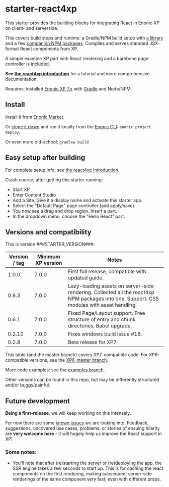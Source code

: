 [//]: <> (starter-react4xp readme: USE THIS FILE TO EDIT THE ROOT's README.md! This will generate the actual README.md and README.adoc with placeholder values inserted. Run gradle task before commit: updateReadme - this should autorun when building. Version placeholders: 0.6.3, 7.0.0, 1.0.0 and 0.2.1. Leave this line in place - and if you edit it, remember to also update it in the search/replace target in build.gradle! )

# starter-react4xp

This starter provides the building blocks for integrating React in Enonic XP on client- and serverside.
 
This covers build steps and runtime: a Gradle/NPM build setup with [a library](https://github.com/enonic/lib-react4xp) and a few [companion NPM packages](https://www.npmjs.com/package/react4xp). Compiles and serves standard JSX-format React components from XP.

A simple example XP part with React rendering and a barebone page controller is included.

**See [the react4xp introduction](https://developer.enonic.com/templates/react4xp)** for a tutorial and more comprehensive documentation.

Requires: installed [Enonic XP 7.x](https://developer.enonic.com/) with [Gradle](https://docs.gradle.org/current/userguide/getting_started.html) and Node/NPM. 

## Install

Install it from [Enonic Market](https://market.enonic.com/vendors/enonic/react4xp-starter). 

Or [clone it down](https://github.com/enonic/starter-react4xp) and run it locally from the [Enonic CLI](https://developer.enonic.com/docs/enonic-cli/master): `enonic project deploy`.

Or even more old-school: `gradlew build`


## Easy setup after building

For complete setup info, see [the react4xp introduction](https://developer.enonic.com/templates/react4xp). 

Crash course, after getting this starter running:

- Start XP
- Enter Content Studio
- Add a Site. Give it a display name and activate this starter app. 
- Select the "Default Page" page controller (and apply/save).
- You now see a drag and drop region. Insert a part.
- In the dropdown menu, choose the "Hello React" part.


## Versions and compatibility

This is version ###STARTER_VERSION###.

| Version / tag    | Minimum XP version | Notes |
| ---------------- | ---------- | --------------|
| 1.0.0            | 7.0.0  | First full release, compatible with updated guide.  |
| 0.6.3            | 7.0.0  | Lazy-loading assets on server-side rendering. Collected all the react4xp NPM packages into one. Support: CSS modules with asset handling.  |
| 0.6.1            | 7.0.0  | Fixed Page/Layout support. Free structure of entry and chunk directories. Babel upgrade.  |
| 0.2.10           | 7.0.0  | Fixes windows build issue #18. |
| 0.2.8            | 7.0.0  | Beta release for XP7 |

This table (and the master branch) covers XP7-compatible code. For XP6-compatible versions, see the [XP6_master branch](https://github.com/enonic/starter-react4xp/tree/XP6_master). 

More code examples: see the [examples branch](https://github.com/enonic/starter-react4xp/tree/examples).

Other versions can be found in this repo, but may be differently structured and/or buggy/painful.

## Future development

**Being a first-release**, we will keep working on this intensely. 

For now there are some [known issues](https://github.com/enonic/lib-react4xp/issues) we are looking into. Feedback, suggestions, uncovered use cases, problems, or stories of ensuing hilarity are **very welcome here** - it will hugely help us improve the React support in XP!

### Some notes:
  - You'll note that after (re)starting the server or (re)deploying the app, the SSR engine takes a few seconds to start up. This is for caching the react components on the first rendering, making subsequent server-side renderings of the same component very fast, even with different props.
